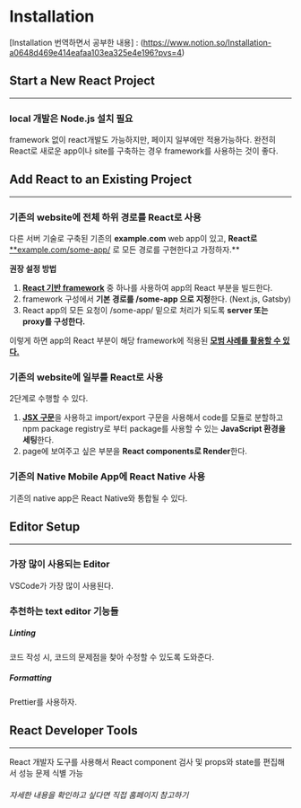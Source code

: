 # Installation

[Installation 번역하면서 공부한 내용] : (https://www.notion.so/Installation-a0648d469e414eafaa103ea325e4e196?pvs=4)


## Start a New React Project
* * *
### local 개발은 Node.js 설치 필요 
framework 없이 react개발도 가능하지만, 페이지 일부에만 적용가능하다. 완전히 React로 새로운 app이나 site를 구축하는 경우 framework를 사용하는 것이 좋다.

## Add React to an Existing Project
* * *
### 기존의 website에 전체 하위 경로를 React로 사용

다른 서버 기술로 구축된 기존의 **example.com** web app이 있고, **React로** [**example.com/some-app/](http://example.com/some-app/) 로 모든 경로를 구현한다고 가정하자.**

**권장 설정 방법**

1. [**React 기반 framework**](https://react.dev/learn/start-a-new-react-project) 중 하나를 사용하여 app의 React 부분을 빌드한다.
2. framework 구성에서 **기본 경로를 /some-app 으로 지정**한다. (Next.js, Gatsby)
3. React app의 모든 요청이 /some-app/ 밑으로 처리가 되도록 **server 또는 proxy를 구성한다.**  

이렇게 하면 app의 React 부분이 해당 framework에 적용된 [**모범 사례를 활용할 수 있다.**](https://react.dev/learn/start-a-new-react-project#can-i-use-react-without-a-framework)

### 기존의 website에 일부를 React로 사용

2단계로 수행할 수 있다.

1. [**JSX 구문**](https://react.dev/learn/writing-markup-with-jsx)을 사용하고 import/export 구문을 사용해서 code를 모듈로 분할하고 npm package registry로 부터 package를 사용할 수 있는 **JavaScript 환경을 세팅**한다.
2. page에 보여주고 싶은 부분을 **React components로 Render**한다. 


### 기존의 Native Mobile App에 React Native 사용

기존의 native app은 React Native와 통합될 수 있다.


## Editor Setup
* * *
### 가장 많이 사용되는 Editor

VSCode가 가장 많이 사용된다.

### 추천하는 text editor 기능들

##### Linting

코드 작성 시, 코드의 문제점을 찾아 수정할 수 있도록 도와준다.

##### Formatting

Prettier를 사용하자.

## React Developer Tools
* * *
React 개발자 도구를 사용해서 React component 검사 및 props와 state를 편집해서 성능 문제 식별 가능

###### 자세한 내용을 확인하고 싶다면 직접 홈페이지 참고하기